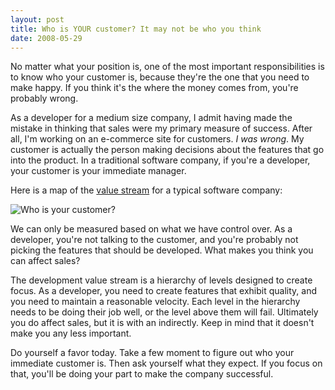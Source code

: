 ```yaml
---
layout: post
title: Who is YOUR customer? It may not be who you think
date: 2008-05-29
---
```


No matter what your position is, one of the most important responsibilities is to know who your customer is, because they're the one that you need to make happy. If you think it's the where the money comes from, you're probably wrong.

As a developer for a medium size company, I admit having made the mistake in thinking that sales were my primary measure of success. After all, I'm working on an e-commerce site for customers. _I was wrong_. My customer is actually the person making decisions about the features that go into the product. In a traditional software company, if you're a developer, your customer is your immediate manager.

Here is a map of the [value stream](http://en.wikipedia.org/wiki/Value_Stream_Mapping) for a typical software company:

![Who is your customer?](who-is-your-customer.gif)

We can only be measured based on what we have control over. As a developer, you're not talking to the customer, and you're probably not picking the features that should be developed. What makes you think you can affect sales?

The development value stream is a hierarchy of levels designed to create focus. As a developer, you need to create features that exhibit quality, and you need to maintain a reasonable velocity. Each level in the hierarchy needs to be doing their job well, or the level above them will fail. Ultimately you do affect sales, but it is with an indirectly. Keep in mind that it doesn't make you any less important.

Do yourself a favor today. Take a few moment to figure out who your immediate customer is. Then ask yourself what they expect. If you focus on that, you'll be doing your part to make the company successful.